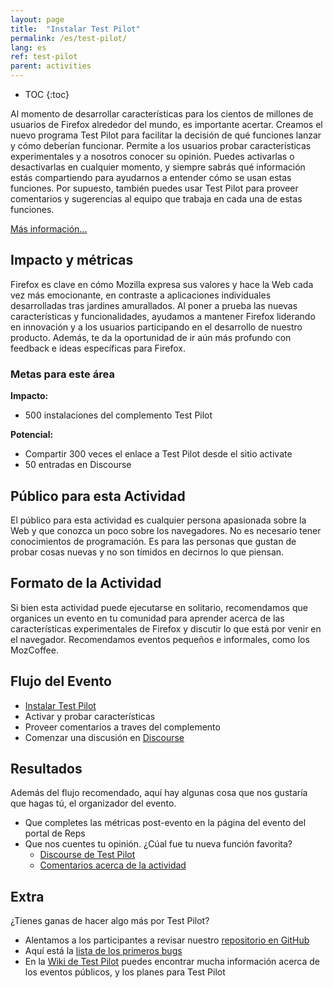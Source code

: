 ```yaml
---
layout: page
title:  "Instalar Test Pilot"
permalink: /es/test-pilot/
lang: es
ref: test-pilot
parent: activities
---
```


* TOC
{:toc}

Al momento de desarrollar características para los cientos de millones de usuarios de Firefox alrededor del mundo, es importante acertar. Creamos el nuevo programa Test Pilot para facilitar la decisión de qué funciones lanzar y cómo deberían funcionar. Permite a los usuarios probar características experimentales y a nosotros conocer su opinión. Puedes activarlas o desactivarlas en cualquier momento, y siempre sabrás qué información estás compartiendo para ayudarnos a entender cómo se usan estas funciones. Por supuesto, también puedes usar Test Pilot para proveer comentarios y sugerencias al equipo que trabaja en cada una de estas funciones.

[Más información...](https://blog.mozilla.org/blog/2016/05/10/you-can-help-build-the-future-of-firefox-with-the-new-test-pilot-program/)

## Impacto y métricas

Firefox es clave en cómo Mozilla expresa sus valores y hace la Web cada vez más emocionante, en contraste a aplicaciones individuales desarrolladas tras jardines amurallados. Al poner a prueba las nuevas características y funcionalidades, ayudamos a mantener Firefox liderando en innovación y a los usuarios participando en el desarrollo de nuestro producto. Además, te da la oportunidad de ir aún más profundo con feedback e ideas específicas para Firefox.

### Metas para este área

__Impacto:__

* 500 instalaciones del complemento Test Pilot

__Potencial:__

* Compartir 300 veces el enlace a Test Pilot desde el sitio activate
* 50 entradas en Discourse

## Público para esta Actividad

El público para esta actividad es cualquier persona apasionada sobre la Web y que conozca un poco sobre los navegadores. No es necesario tener conocimientos de programación. Es para las personas que gustan de probar cosas nuevas y no son tímidos en decirnos lo que piensan.

## Formato de la Actividad

Si bien esta actividad puede ejecutarse en solitario,  recomendamos que organices un evento en tu comunidad para aprender acerca de las características experimentales de Firefox y discutir lo que está por venir en el navegador. Recomendamos eventos pequeños e informales, como los MozCoffee.

## Flujo del Evento

* [Instalar Test Pilot](http://testpilot.firefox.com/experiments?utm_source=activity.mozilla.community&utm_medium=referral&utm_campaign=moz-community-2016)
* Activar y probar características
* Proveer comentarios a traves del complemento
* Comenzar una discusión en [Discourse](https://discourse.mozilla-community.org/c/test-pilot)

## Resultados

Además del flujo recomendado, aquí hay algunas cosa que nos gustaría que hagas tú, el organizador del evento.

* Que completes  las métricas post-evento en la página del evento del portal de Reps
* Que nos cuentes tu opinión. ¿Cúal fue tu nueva función favorita?
    * [Discourse de Test Pilot](https://discourse.mozilla-community.org/c/test-pilot)
    * [Comentarios acerca de la actividad ](https://discourse.mozilla-community.org/t/activate-mozilla-install-test-pilot/10075/1)

## Extra

¿Tienes ganas de hacer algo más por Test Pilot?

* Alentamos a los participantes  a revisar nuestro [repositorio en GitHub](https://github.com/mozilla/testpilot/)
* Aquí está la [lista de los primeros bugs](https://github.com/mozilla/testpilot/issues?q=is%3Aopen+is%3Aissue+label%3Agood-first-bug)
* En la  [Wiki de Test Pilot](https://wiki.mozilla.org/Test_Pilot) puedes encontrar mucha información acerca de los eventos públicos, y los planes para Test Pilot
